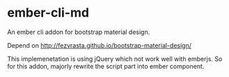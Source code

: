 # ember-cli-md
An ember cli addon for bootstrap material design.

Depend on http://fezvrasta.github.io/bootstrap-material-design/

This implemenetation is using jQuery which not work well with emberjs. So for this addon, majorly rewrite the script part into ember component.
